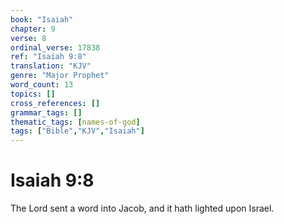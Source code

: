 ```yaml
---
book: "Isaiah"
chapter: 9
verse: 8
ordinal_verse: 17838
ref: "Isaiah 9:8"
translation: "KJV"
genre: "Major Prophet"
word_count: 13
topics: []
cross_references: []
grammar_tags: []
thematic_tags: [names-of-god]
tags: ["Bible","KJV","Isaiah"]
---
```


# Isaiah 9:8

The Lord sent a word into Jacob, and it hath lighted upon Israel.
